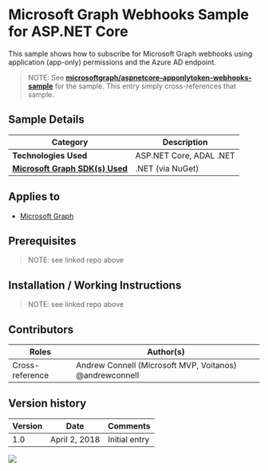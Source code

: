 # Microsoft Graph Webhooks Sample for ASP.NET Core

This sample shows how to subscribe for Microsoft Graph webhooks using application (app-only) permissions and the Azure AD endpoint.

> NOTE: See **[microsoftgraph/aspnetcore-apponlytoken-webhooks-sample](https://github.com/microsoftgraph/aspnetcore-apponlytoken-webhooks-sample)** for the sample. This entry simply cross-references that sample.

## Sample Details

|               Category               |       Description       |
| ------------------------------------ | ----------------------- |
| **Technologies Used**                | ASP.NET Core, ADAL .NET |
| **[Microsoft Graph SDK(s) Used][1]** | .NET (via NuGet)        |

## Applies to

* [Microsoft Graph](https://developer.microsoft.com/en-us/graph)

## Prerequisites

> NOTE: see linked repo above

## Installation / Working Instructions

> NOTE: see linked repo above

## Contributors

|      Roles      |                        Author(s)                        |
| --------------- | ------------------------------------------------------- |
| Cross-reference | Andrew Connell (Microsoft MVP, Voitanos) @andrewconnell |

## Version history

| Version |     Date      |   Comments    |
| ------- | ------------- | ------------- |
| 1.0     | April 2, 2018 | Initial entry |

[1]: https://developer.microsoft.com/en-us/graph/code-samples-and-sdks

![](https://telemetry.sharepointpnp.com/msgraph-community-samples/samples/aspnetcore-apponlytoken-webhooks)